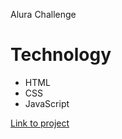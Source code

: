 Alura Challenge

# Technology
<ul>
    <li>HTML</li>
    <li>CSS</li>
    <li>JavaScript</li>
</ul>

<a href="https://fernandakagami.github.io/event-projects/event03-alura-challenge/">Link to project</a>
